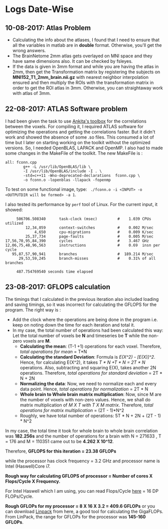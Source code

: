 # Logs Date-Wise

## 10-08-2017: Atlas Problem
* Calculating the info about the atlases, I found that I need to ensure that all the variables in matlab are in **double** format. Otherwise, you'll get the wrong answers. 
* The BrainNetome 2mm atlas gets overlayed on MNI space and they have same dimensions also. It can be checked by fsleyes. 
* If the data is given in 3mm format and while you are having the atlas in 2mm, then get the Transformation matrix by registering the subjects on **MNI152_T1_2mm_brain.nii.gz** with nearest neighbor interpolation ensured and then multiply the ROIs with the transformation matrix in order to get the ROI atlas in 3mm. Otherwise, you can straightaway work with atlas of 3mm.

## 22-08-2017: ATLAS Software problem
I had been given the task to use [Ankita's toolbox](https://github.com/Ank0905/funcConn) for the correlations between the voxels. For compiling it, I required ATLAS software for optimizing the operations and getting the correlations faster. But it didn't work and showed the absence of some .so files. This consumed a lot of time but I later on starting working on the toolkit without the optimized versions. So, I needed OpenBLAS, LAPACK and OpenMP. I also had to made some changes in the MakeFile of the toolkit. The new MakeFile is : 
```
all: fconn.cpp
        g++ -L /usr/lib/OpenBLAS/lib \
        -I /usr/lib/OpenBLAS/include -I . \
        -std=c++11 -Wno-deprecated-declarations  fconn.cpp \
        -o fconn.o -lopenblas -llapack -fopenmp                                                      
```
To test on some functional image, type: ` ./fconn.o -i <INPUT> -o <OUTPUTDIR will be formed> -a 1`.

I also tested its performance by `perf` tool of Linux. For the current input, it showed:
```
     506706.508340      task-clock (msec)         #    1.039 CPUs utilized          
         12,34,059      context-switches          #    0.002 M/sec                  
             4,650      cpu-migrations            #    0.009 K/sec                  
         25,37,734      page-faults               #    0.005 M/sec                  
17,56,70,95,84,390      cycles                    #    3.467 GHz                    
12,06,75,48,96,563      instructions              #    0.69  insn per cycle         
   95,87,57,90,941      branches                  #  189.214 M/sec                  
      29,53,59,245      branch-misses             #    0.31% of all branches        

     487.754769540 seconds time elapsed
```

## 23-08-2017: GFLOPS calculation
The timings that I calculated in the previous iteration also included loading and saving timings, so it was incorrect for calculating the GFLOPS for the program. The right way is :
* Add the clock where the operations are being done in the program i.e. keep on noting down the time for each iteration and total it. 
* In my case, the total number of operations had been calculated this way:
  Let the total number of voxels be **N** and timeseries be **T** while the non-zero voxels are **M**.
  * **Calculating the mean**: (T-1 +1) operations for each voxel. Therefore, *total operations for mean* = T*N
  * **Calculating the standard Deviation**: Formula is *E(X^2) - [E(X)]^2*. Hence, for calculating E(X^2), it takes *T * N +T * N = 2T * N* operations. Also, subtracting and squaring E(X), takes another 2N operations. Therefore, *total operations for standard deviation* = 2T * N + 2N
  * **Normalizing the data**: Now, we need to normalize each and every data point. Hence, *total operations for normalization* = 2T * N
  * **Whole brain to Whole brain matrix multiplication**: Now, since M are the number of voxels with non-zero values. Hence, we shall do matrix multiplication of *M X T with T X M matrix*. Therefore, *total operations for matrix multiplication* = (2T - 1)*N^2 
  * Roughly, we have total number of operations: 5T * N + 2N + (2T - 1) * N^2
  
In my case, the total time it took for whole brain to whole brain correlation was **182.256s** and the number of operations for a brain with N = 271633 , T = 176 and M = 110351 came out to be **4.262 X 10^12**. 

Therefore, 
**GFLOPS for this iteration = 23.38 GFLOPs**

while the processor has clock frequency = 3.2 GHz and processor name is Intel (Haswell)Core i7. 

**Rough way for calculating GFLOPS of processor = Number of cores X Flops/Cycle X Frequency.**

For Intel Haswell which I am using, you can read Flops/Cycle [here](https://en.wikipedia.org/wiki/FLOPS) = 16 DP FLOPs/Cycle.

**Rough GFLOPs for my processor = 8 X 16 X 3.2 = 409.6 GFLOPs** or you can download [Linpack](https://serverfault.com/a/822011) from here, a good tool for calculating the GigaFLOPs. From LinPack, the range for GFLOPs for the processor was **145-160 GFLOPs**.
